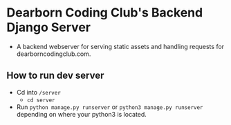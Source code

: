 # Dearborn Coding Club's Backend Django Server
- A backend webserver for serving static assets and handling requests for dearborncodingclub.com.
## How to run dev server
- Cd into `/server`
     - `cd server`
- Run `python manage.py runserver` or `python3 manage.py runserver` depending on where your python3 is located.